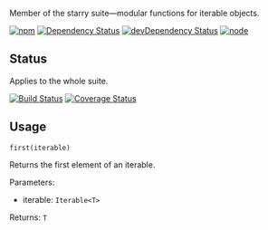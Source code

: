 Member of the starry suite—modular functions for iterable objects.

[![npm](https://img.shields.io/npm/v/starry.first.svg?style=flat-square)](https://www.npmjs.com/package/starry.first) [![Dependency Status](https://img.shields.io/david/starry.first.svg?style=flat-square)](https://david-dm.org/starry.first) [![devDependency Status](https://img.shields.io/david/dev/starry.first.svg?style=flat-square)](https://david-dm.org/starry.first#info=devDependencies) [![node](https://img.shields.io/node/v/starry.first.svg?style=flat-square)](https://nodejs.org/en/download/)

## Status

Applies to the whole suite.

[![Build Status](https://img.shields.io/travis/seangenabe/starry.svg?style=flat-square)](https://travis-ci.org/seangenabe/starry) [![Coverage Status](https://img.shields.io/coveralls/seangenabe/starry.svg?style=flat-square)](https://coveralls.io/github/seangenabe/starry)

## Usage

`first(iterable)`

Returns the first element of an iterable.

Parameters:
* iterable: `Iterable<T>`

Returns: `T`


  